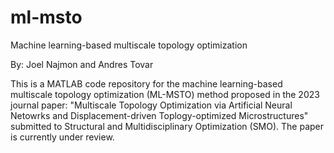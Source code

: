 # ml-msto
Machine learning-based multiscale topology optimization

By: Joel Najmon and Andres Tovar

This is a MATLAB code repository for the machine learning-based multiscale topology optimization (ML-MSTO) method proposed in the 2023 journal paper: "Multiscale Topology Optimization via Artificial Neural Netowrks and Displacement-driven Toplogy-optimized Microstructures" submitted to Structural and Multidisciplinary Optimization (SMO). The paper is currently under review.


